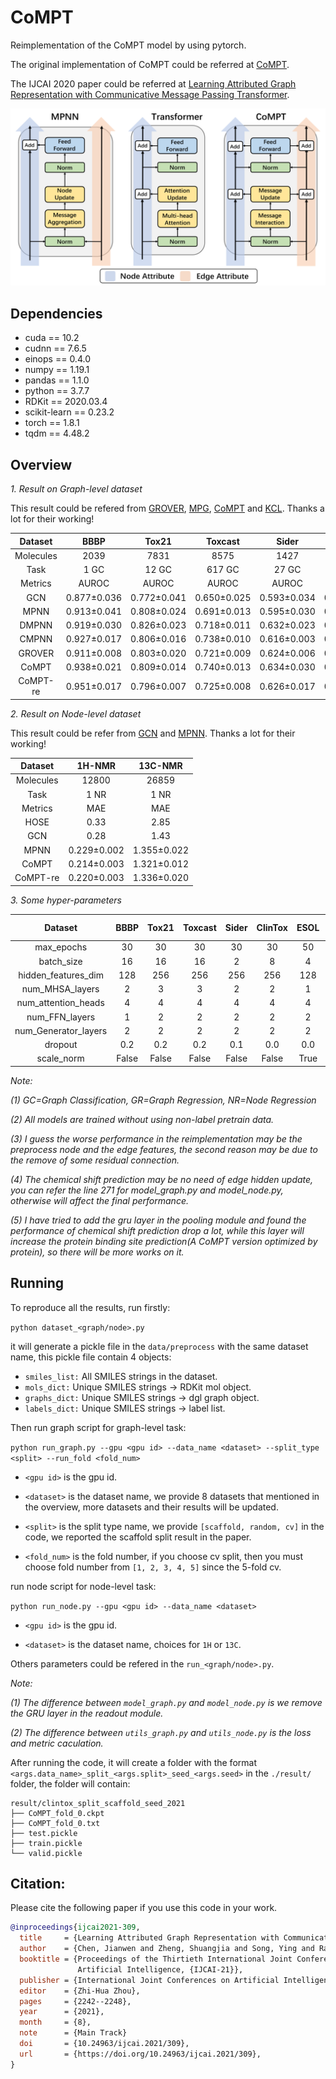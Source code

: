 # CoMPT

Reimplementation of the CoMPT model by using pytorch.

The original implementation of CoMPT could be referred at [CoMPT](https://github.com/jcchan23/CoMPT).

The IJCAI 2020 paper could be referred at [Learning Attributed Graph Representation with Communicative Message Passing Transformer](https://www.ijcai.org/proceedings/2021/0309.pdf).

![CoMPT_framework](./framework.png)

## Dependencies
+ cuda == 10.2
+ cudnn == 7.6.5
+ einops == 0.4.0
+ numpy == 1.19.1
+ pandas == 1.1.0
+ python == 3.7.7
+ RDKit == 2020.03.4
+ scikit-learn == 0.23.2
+ torch == 1.8.1
+ tqdm == 4.48.2

## Overview

*1. Result on Graph-level dataset*

This result could be refered from [GROVER](https://arxiv.org/pdf/2007.02835.pdf), [MPG](https://arxiv.org/pdf/2012.11175.pdf),  [CoMPT](https://www.ijcai.org/proceedings/2021/0309.pdf) and [KCL](https://arxiv.org/pdf/2112.00544.pdf). Thanks a lot for their working! 

| Dataset | BBBP | Tox21 | Toxcast | Sider | ClinTox | ESOL | FreeSolv | Lipophilicity |
|:---:    |:---: |:---:  |:---:    |:---:  |:---:    |:---: |:---:     |:---:          |
|Molecules|2039  |7831   |8575     |1427   |1478     |1128  |642       |4200           |
|Task     |1 GC  |12 GC  |617 GC   |27 GC  |2 GC     |1 GR  |1 GR      |1 GR           |
|Metrics  |AUROC |AUROC  |AUROC    |AUROC  |AUROC    |RMSE  |RMSE      |RMSE           |
|GCN      |0.877±0.036|0.772±0.041|0.650±0.025|0.593±0.034|0.845±0.051|1.068±0.050|2.900±0.135|0.712±0.049|
|MPNN     |0.913±0.041|0.808±0.024|0.691±0.013|0.595±0.030|0.879±0.054|1.167±0.430|2.185±0.952|0.672±0.051|
|DMPNN    |0.919±0.030|0.826±0.023|0.718±0.011|0.632±0.023|0.897±0.040|0.980±0.258|2.177±0.914|0.653±0.046|
|CMPNN    |0.927±0.017|0.806±0.016|0.738±0.010|0.616±0.003|0.902±0.008|0.798±0.112|2.007±0.442|0.614±0.029|
|GROVER   |0.911±0.008|0.803±0.020|0.721±0.009|0.624±0.006|0.884±0.013|0.911±0.116|1.987±0.072|0.643±0.030|
|CoMPT    |0.938±0.021|0.809±0.014|0.740±0.013|0.634±0.030|0.934±0.019|0.774±0.058|1.855±0.578|0.592±0.048|
|CoMPT-re |0.951±0.017|0.796±0.007|0.725±0.008|0.626±0.017|0.904±0.021|0.832±0.147|1.948±0.471|0.616±0.019|

*2. Result on Node-level dataset*

This result could be refer from [GCN](https://jcheminf.biomedcentral.com/articles/10.1186/s13321-019-0374-3) and [MPNN](https://pubs.acs.org/doi/10.1021/acs.jcim.0c00195). Thanks a lot for their working!

| Dataset | 1H-NMR | 13C-NMR |
|:---:    |:---: |:---:  |
|Molecules|12800  |26859   |
|Task     |1 NR  |1 NR  |
|Metrics  |MAE |MAE  |
|HOSE     |0.33|2.85|
|GCN      |0.28|1.43|
|MPNN     |0.229±0.002|1.355±0.022|
|CoMPT    |0.214±0.003|1.321±0.012|
|CoMPT-re |0.220±0.003|1.336±0.020|


*3. Some hyper-parameters*

| Dataset | BBBP | Tox21 | Toxcast | Sider | ClinTox | ESOL | FreeSolv | Lipophilicity | 1H-NMR | 13C-NMR |
|:---:    |:---: |:---:  |:---:    |:---:  |:---:    |:---: |:---:     |:---:          |:---:   |:---:    |
|max_epochs|30|30|30|30|30|50|50|50|150|150|
|batch_size|16|16|16|2|8|4|4|8|32|32|
|hidden_features_dim|128|256|256|256|256|128|128|256|256|256|
|num_MHSA_layers|2|3|3|2|2|1|2|3|6|6|
|num_attention_heads|4|4|4|4|4|4|4|4|4|4|
|num_FFN_layers|1|2|2|2|2|2|2|2|2|2|
|num_Generator_layers|2|2|2|2|2|2|2|2|3|3|
|dropout|0.2|0.2|0.2|0.1|0.0|0.0|0.0|0.0|0.1|0.1|
|scale_norm|False|False|False|False|False|True|True|False|True|True|

*Note:*

*(1) GC=Graph Classification, GR=Graph Regression, NR=Node Regression*

*(2) All models are trained without using non-label pretrain data.*

*(3) I guess the worse performance in the reimplementation may be the preprocess node and the edge features, the second reason may be due to the remove of some residual connection.*

*(4) The chemical shift prediction may be no need of edge hidden update, you can refer the line 271 for model_graph.py and model_node.py, otherwise will affect the final performance.*

*(5) I have tried to add the gru layer in the pooling module and found the performance of chemical shift prediction drop a lot, while this layer will increase the protein binding site prediction(A CoMPT version optimized by protein), so there will be more works on it.*

## Running

To reproduce all the results, run firstly:

`python dataset_<graph/node>.py`

it will generate a pickle file in the `data/preprocess` with the same dataset name, this pickle file contain 4 objects:

+ `smiles_list:` All SMILES strings in the dataset.
+ `mols_dict:` Unique SMILES strings -> RDKit mol object.
+ `graphs_dict:` Unique SMILES strings -> dgl graph object.
+ `labels_dict:` Unique SMILES strings -> label list.

Then run graph script for graph-level task:

`python run_graph.py --gpu <gpu id> --data_name <dataset> --split_type <split> --run_fold <fold_num>`

+ `<gpu id>` is the gpu id.

+ `<dataset>` is the dataset name, we provide 8 datasets that mentioned in the overview, more datasets and their results will be updated.

+ `<split>` is the split type name, we provide `[scaffold, random, cv]` in the code, we reported the scaffold split result in the paper.

+ `<fold_num>` is the fold number, if you choose cv split, then you must choose fold number from `[1, 2, 3, 4, 5]` since the 5-fold cv.

run node script for node-level task:

`python run_node.py --gpu <gpu id> --data_name <dataset>`

+ `<gpu id>` is the gpu id.

+ `<dataset>` is the dataset name, choices for `1H` or `13C`.

Others parameters could be refered in the `run_<graph/node>.py`.

*Note:*

*(1) The difference between `model_graph.py` and `model_node.py` is we remove the GRU layer in the readout module.*

*(2) The difference between `utils_graph.py` and `utils_node.py` is the loss and metric caculation.* 


After running the code, it will create a folder with the format `<args.data_name>_split_<args.split>_seed_<args.seed>` in the `./result/` folder, the folder will contain:
```
result/clintox_split_scaffold_seed_2021
├── CoMPT_fold_0.ckpt
├── CoMPT_fold_0.txt
├── test.pickle
├── train.pickle
└── valid.pickle
```

## Citation:

Please cite the following paper if you use this code in your work.
```bibtex
@inproceedings{ijcai2021-309,
  title     = {Learning Attributed Graph Representation with Communicative Message Passing Transformer},
  author    = {Chen, Jianwen and Zheng, Shuangjia and Song, Ying and Rao, Jiahua and Yang, Yuedong},
  booktitle = {Proceedings of the Thirtieth International Joint Conference on
               Artificial Intelligence, {IJCAI-21}},
  publisher = {International Joint Conferences on Artificial Intelligence Organization},
  editor    = {Zhi-Hua Zhou},
  pages     = {2242--2248},
  year      = {2021},
  month     = {8},
  note      = {Main Track}
  doi       = {10.24963/ijcai.2021/309},
  url       = {https://doi.org/10.24963/ijcai.2021/309},
}
```
